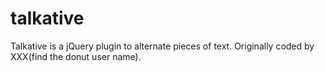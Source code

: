 # talkative
Talkative is a jQuery plugin to alternate pieces of text.
Originally coded by XXX(find the donut user name).
